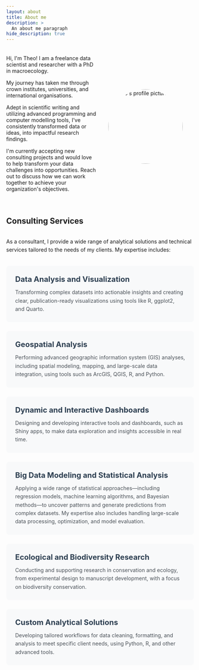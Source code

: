 ```yaml
---
layout: about
title: About me  
description: >
  An about me paragraph 
hide_description: true
---
```

<style>
  .about-me-container {
    display: flex;
    align-items: center;
    max-width: 100%;
    padding: 20px 0;
  }

  .about-me-text {
    flex-grow: 1;
    padding-right: 30px;
  }

  .about-me-text p {
    margin: 0 0 15px 0;
  }

  .profile-picture-container {
    flex-shrink: 0;
    width: 200px;
    height: 200px;
    position: relative;
    margin-right: 30px;
  }

  .profile-picture {
    width: 100%;
    height: 100%;
    border-radius: 50%;
    object-fit: cover;
    position: sticky;
    top: 20px;
  }

  .services-container {
    margin-top: 2rem;
  }

  .service-card {
    background-color: #f8f9fa;
    border-radius: 8px;
    padding: 1.5rem;
    margin-bottom: 1.5rem;
    transition: transform 0.2s;
  }

  .service-card:hover {
    transform: translateY(-3px);
  }

  .service-title {
    color: #2c3e50;
    font-size: 1.25rem;
    font-weight: bold;
    margin-bottom: 0.75rem;
  }

  .service-description {
    color: #495057;
    line-height: 1.6;
  }

  @media (max-width: 600px) {
    .about-me-container {
      flex-direction: column-reverse;
      padding: 20px;
    }

    .about-me-text {
      padding-right: 0;
      padding-top: 20px;
    }

    .profile-picture-container {
      width: 150px;
      height: 150px;
      margin-right: 0;
    }

    .profile-picture {
      position: static;
    }
  }
</style>

<div class="about-me-container">
  <div class="about-me-text">
    <p>
      Hi, I'm Theo! I am a freelance data scientist and researcher with a PhD in macroecology.
    </p>
    <p>
      My journey has taken me through crown institutes, universities, and international organisations. 
    </p>
    <p>
      Adept in scientific writing and utilizing advanced programming and computer modelling tools, I've consistently transformed data or ideas, into impactful research findings. 
    </p>
    <p>
      I'm currently accepting new consulting projects and would love to help transform your data challenges into opportunities. Reach out to discuss how we can work together to achieve your organization's objectives.
    </p>
  </div>
  <div class="profile-picture-container">
    <img class="profile-picture" src="https://github.com/TheophileMt92/theophile-mouton/raw/gh-pages/assets/img/DSCF7388_cropped.jpg" alt="Theo's profile picture" />
  </div>
</div>

<h2>Consulting Services</h2>
<div class="services-container">
  <p class="services-intro" style="margin-bottom: 2rem; line-height: 1.6;">
    As a consultant, I provide a wide range of analytical solutions and technical services tailored to the needs of my clients. My expertise includes:
  </p>
  
  <div class="service-card">
    <div class="service-title">Data Analysis and Visualization</div>
    <div class="service-description">
      Transforming complex datasets into actionable insights and creating clear, publication-ready visualizations using tools like R, ggplot2, and Quarto.
    </div>
  </div>

  <div class="service-card">
    <div class="service-title">Geospatial Analysis</div>
    <div class="service-description">
      Performing advanced geographic information system (GIS) analyses, including spatial modeling, mapping, and large-scale data integration, using tools such as ArcGIS, QGIS, R, and Python.
    </div>
  </div>

  <div class="service-card">
    <div class="service-title">Dynamic and Interactive Dashboards</div>
    <div class="service-description">
      Designing and developing interactive tools and dashboards, such as Shiny apps, to make data exploration and insights accessible in real time.
    </div>
  </div>

  <div class="service-card">
    <div class="service-title">Big Data Modeling and Statistical Analysis</div>
    <div class="service-description">
      Applying a wide range of statistical approaches—including regression models, machine learning algorithms, and Bayesian methods—to uncover patterns and generate predictions from complex datasets. My expertise also includes handling large-scale data processing, optimization, and model evaluation.
    </div>
  </div>

  <div class="service-card">
    <div class="service-title">Ecological and Biodiversity Research</div>
    <div class="service-description">
      Conducting and supporting research in conservation and ecology, from experimental design to manuscript development, with a focus on biodiversity conservation.
    </div>
  </div>

  <div class="service-card">
    <div class="service-title">Custom Analytical Solutions</div>
    <div class="service-description">
      Developing tailored workflows for data cleaning, formatting, and analysis to meet specific client needs, using Python, R, and other advanced tools.
    </div>
  </div>
</div>